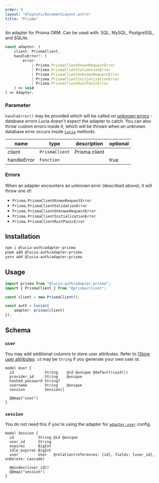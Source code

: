 ```yaml
---
order: 0
layout: "@layouts/DocumentLayout.astro"
title: "Prisma"
---
```


An adapter for Prisma ORM. Can be used with: SQL, MySQL, PostgreSQL, and SQLite.

```ts
const adapter: (
	client: PrismaClient,
	handleError?: (
		error:
			| Prisma.PrismaClientKnownRequestError
			| Prisma.PrismaClientValidationError
			| Prisma.PrismaClientUnknownRequestError
			| Prisma.PrismaClientInitializationError
			| Prisma.PrismaClientRustPanicError
	) => void
) => Adapter;
```

### Parameter

`handleError()` may be provided which will be called on [unknown errors](/learn/basics/handle-errors#known-errors) - database errors Lucia doesn't expect the adapter to catch. You can also throw custom errors inside it, which will be thrown when an unknown database error occurs inside [`Lucia`](/reference/api/server-api#lucia) methods.

| name        | type           | description   | optional |
| ----------- | -------------- | ------------- | -------- |
| client      | `PrismaClient` | Prisma client |          |
| handleError | `Function`     |               | true     |

### Errors

When an adapter encounters an unknown error (described above), it will throw one of:

- `Prisma.PrismaClientKnownRequestError`
- `Prisma.PrismaClientValidationError`
- `Prisma.PrismaClientUnknownRequestError`
- `Prisma.PrismaClientInitializationError`
- `Prisma.PrismaClientRustPanicError`

## Installation

```bash
npm i @lucia-auth/adapter-prisma
pnpm add @lucia-auth/adapter-prisma
yarn add @lucia-auth/adapter-prisma
```

## Usage

```ts
import prisma from "@lucia-auth/adapter-prisma";
import { PrismaClient } from "@prisma/client";

const client = new PrismaClient();

const auth = lucia({
	adapter: prisma(client)
});
```

## Schema

### `user`

You may add additional columns to store user attributes. Refer to [[Store user attributes](/learn/basics/store-user-attributes). `id` may be `String` if you generate your own user id.

```prisma
model User {
  id              String    @id @unique @default(cuid())
  provider_id     String    @unique
  hashed_password String?
  username        String    @unique
  session         Session[]

  @@map("user")
}
```

### `session`

You do not need this if you're using the adapter for [`adapter.user`](/reference/configure/lucia-configurations#adapter) config.

```prisma
model Session {
  id           String @id @unique
  user_id      String
  expires      BigInt
  idle_expires BigInt
  user         User   @relation(references: [id], fields: [user_id], onDelete: Cascade)

  @@index([user_id])
  @@map("session")
}
```
